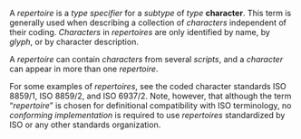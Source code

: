  



A *repertoire* is a *type specifier* for a *subtype* of *type* **character**. This term is generally used when describing a collection of *characters* independent of their coding. *Characters* in *repertoires* are only identified by name, by *glyph*, or by character description. 



A *repertoire* can contain *characters* from several *scripts*, and a *character* can appear in more than one *repertoire*. 



For some examples of *repertoires*, see the coded character standards ISO 8859/1, ISO 8859/2, and ISO 6937/2. Note, however, that although the term “*repertoire*” is chosen for definitional compatibility with ISO terminology, no *conforming implementation* is required to use *repertoires* standardized by ISO or any other standards organization. 




